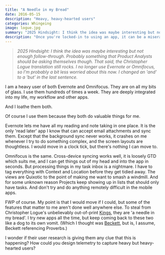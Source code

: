 ```yaml
---
title: "A Needle in my Bread"
date: 2016-05-15
description: "Heavy, heavy-hearted users"
categories: Whingeing
image: logue.jpg
summary: "2025 Hindsight: I think the idea was maybe interesting but not enough follow-through. Probably something that Product Analysts should be asking themselves though. That said, the Christopher Logue translation still rocks and I no longer use Evernote or Omnifocus, so I'm probably a bit less worried about this now."
description: "Once you're locked-in to using an app, it can be a miserable place to be."
---
```


> _2025 Hindsight: I think the idea was maybe interesting but not enough follow-through. Probably something that Product Analysts should be asking themselves though. That said, the Christopher Logue translation still rocks. I no longer use Evernote or Omnifocus, so I'm probably a bit less worried about this now. I changed an 'and' to a 'but' in the last sentence._

I am a heavy user of both Evernote and Omnifocus. They are on all my bits of glass. I use them hundreds of times a week. They are deeply integrated into my life, my workflow and other apps.

And I loathe them both.

Of course I use them because they both do valuable things for me.

Evernote lets me have all my reading and note taking in one place. It is the only 'read later' app I know that can accept email attachments and sync them. Except that the background sync never works, it crashes on me whenever I try to do something complex, and the screen layouts are thoughtless. I would move in a clock tick, but there's nothing I can move to.

Omnifocus is the same. Cross-device syncing works well, it is loosely GTD which suits me, and I can get things out of my head and into the app in seconds. But processing things in my task inbox is a nightmare. I have to tag everything with Context and Location before they get tidied away. The views are Quixotic to the point of making me want to smash a windmill. And for some unknown reason Projects keep showing up in lists that should only have tasks. And don't try and do anything remotely difficult in the mobile apps.

FWP of course. My point is that I would move if I could, but some of the features that matter to me aren't done well anywhere else. To steal from Christopher Logue's unbelievably out-of-print [Kings](http://www.amazon.co.uk/Kings-Account-Books-Homers-Iliad/dp/0571161413), they are 'a needle in my bread'. I try new apps all the time, but keep coming back to these two like a dog to its own vomit. (Which I thought was [Beckett](https://en.m.wikipedia.org/wiki/Proust_(Beckett_essay)), but is, I assume, Beckett referencing Proverbs.)

I wonder if their user research is giving them any clue that this is happening? How could you design telemetry to capture heavy but heavy-hearted users?
